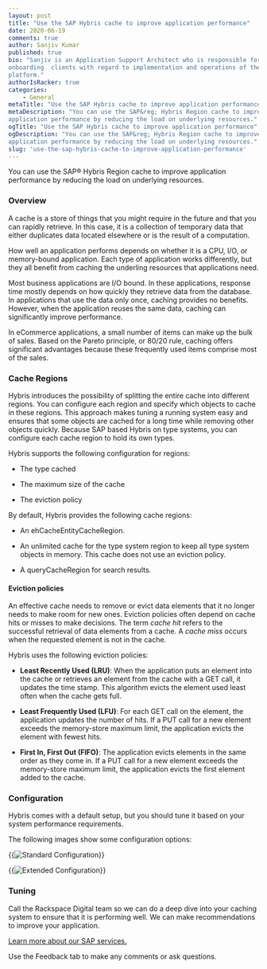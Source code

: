```yaml
---
layout: post
title: "Use the SAP Hybris cache to improve application performance"
date: 2020-06-19
comments: true
author: Sanjiv Kumar
published: true
bio: "Sanjiv is an Application Support Architect who is responsible for
onboarding  clients with regard to implementation and operations of the eCommerce
platform."
authorIsRacker: true
categories:
    - General
metaTitle: "Use the SAP Hybris cache to improve application performance"
metaDescription: "You can use the SAP&reg; Hybris Region cache to improve
application performance by reducing the load on underlying resources."
ogTitle: "Use the SAP Hybris cache to improve application performance"
ogDescription: "You can use the SAP&reg; Hybris Region cache to improve
application performance by reducing the load on underlying resources."
slug: 'use-the-sap-hybris-cache-to-improve-application-performance'
---
```


You can use the SAP&reg; Hybris Region cache to improve application performance
by reducing the load on underlying resources.

<!--more-->

### Overview

A cache is a store of things that you might require in the future and that you
can rapidly retrieve. In this case, it is a collection of temporary data that
either duplicates data located elsewhere or is the result of a computation.

How well an application performs depends on whether it is a CPU, I/O, or
memory-bound application. Each type of application works differently, but they
all benefit from caching the underling resources that applications need.

Most business applications are I/O bound. In these applications, response time
mostly depends on how quickly they retrieve data from the database. In
applications that use the data only once, caching provides no benefits. However,
when the application reuses the same data, caching can significantly improve
performance.

In eCommerce applications, a small number of items can make up the bulk of sales.
Based on the Pareto principle, or  80/20 rule, caching offers significant
advantages because these frequently used items comprise most of the sales.

### Cache Regions

Hybris introduces the possibility of splitting the entire cache into different
regions. You can configure each region and specify which objects to cache in
these regions. This approach makes tuning a running system easy and ensures that
some objects are cached for a long time while removing other objects quickly.
Because SAP based Hybris on type systems, you can configure each cache region to
hold its own types.

Hybris supports the following configuration for regions:

- The type cached

- The maximum size of the cache

- The eviction policy

By default, Hybris provides the following cache regions:

- An ehCacheEntityCacheRegion.

- An unlimited cache for the type system region to keep all type system objects in
  memory. This cache does not use an eviction policy.

- A queryCacheRegion for search results.

#### Eviction policies

An effective cache needs to remove or evict data elements that it no longer needs
to make room for new ones. Eviction policies often depend on cache hits or misses
to make decisions. The term *cache hit* refers to the successful retrieval of
data elements from a cache. A *cache miss* occurs when the requested element is
not in the cache.

Hybris uses the following eviction policies:

- **Least Recently Used (LRU)**: When the application puts an element into the
  cache or retrieves an element from the cache with a GET call, it updates the
  time stamp. This algorithm evicts the element used least often when the cache
  gets full.

- **Least Frequently Used (LFU)**: For each GET call on the element, the
  application updates the number of hits. If a PUT call for a new element
  exceeds the memory-store maximum limit, the application evicts the element
  with fewest hits.

- **First In, First Out (FIFO)**: The application evicts elements in the same
   order as they come in. If a PUT call for a new element exceeds the memory-store
   maximum limit, the application evicts the first element added to the cache.

### Configuration

Hybris comes with a default setup, but you should tune it based on your system
performance requirements.

The following images show some configuration options:

{{<image src="Picture1.png" alt="Standard Configuration" title="Standard Configuration">}}

{{<image src="Picture2.png" alt="Extended Configuration" title="Extended Configuration">}}


### Tuning

Call the Rackspace Digital team so we can do a deep dive into your caching
system to ensure that it is performing well. We can make recommendations to improve
your application.

<a class="cta red" id="cta" href="https://www.rackspace.com/sap">Learn more about our SAP services.</a>

Use the Feedback tab to make any comments or ask questions.
